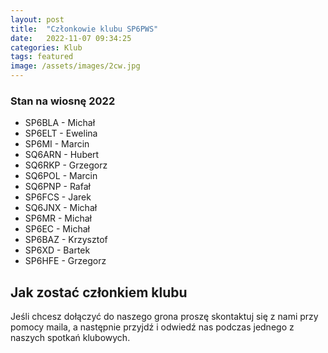 ```yaml
---
layout: post
title:  "Członkowie klubu SP6PWS"
date:   2022-11-07 09:34:25
categories: Klub
tags: featured
image: /assets/images/2cw.jpg
---
```


### Stan na wiosnę 2022

- SP6BLA - Michał
- SP6ELT - Ewelina
- SP6MI - Marcin
- SQ6ARN - Hubert
- SQ6RKP - Grzegorz
- SQ6POL - Marcin
- SQ6PNP - Rafał
- SP6FCS - Jarek
- SQ6JNX - Michał
- SP6MR - Michał
- SP6EC - Michał
- SP6BAZ - Krzysztof
- SP6XD - Bartek
- SP6HFE - Grzegorz


## Jak zostać członkiem klubu
Jeśli chcesz dołączyć do naszego grona proszę skontaktuj się z nami przy pomocy maila, a następnie przyjdź i odwiedź nas podczas jednego z naszych spotkań klubowych.
